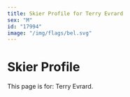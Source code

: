 ```yaml
---
title: Skier Profile for Terry Evrard
sex: "M"
id: "17994"
image: "/img/flags/bel.svg" 
---
```


# Skier Profile

This page is for: Terry Evrard.
    